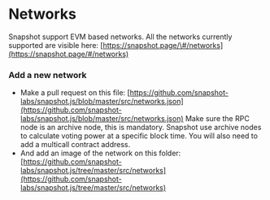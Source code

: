 # Networks

Snapshot support EVM based networks. All the networks currently supported are visible here: [https://snapshot.page/\#/networks](https://snapshot.page/#/networks)

### Add a new network

* Make a pull request on this file: [https://github.com/snapshot-labs/snapshot.js/blob/master/src/networks.json](https://github.com/snapshot-labs/snapshot.js/blob/master/src/networks.json) Make sure the RPC node is an archive node, this is mandatory. Snapshot use archive nodes to calculate voting power at a specific block time. You will also need to add a multicall contract address.
* And add an image of the network on this folder: [https://github.com/snapshot-labs/snapshot.js/tree/master/src/networks](https://github.com/snapshot-labs/snapshot.js/tree/master/src/networks)




